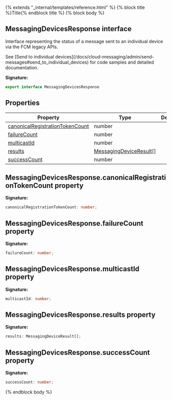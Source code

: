 {% extends "_internal/templates/reference.html" %}
{% block title %}Title{% endblock title %}
{% block body %}

## MessagingDevicesResponse interface

Interface representing the status of a message sent to an individual device via the FCM legacy APIs.

See \[Send to individual devices\](/docs/cloud-messaging/admin/send-messages\#send\_to\_individual\_devices) for code samples and detailed documentation.

<b>Signature:</b>

```typescript
export interface MessagingDevicesResponse 
```

## Properties

|  Property | Type | Description |
|  --- | --- | --- |
|  [canonicalRegistrationTokenCount](./firebase-admin_.messagingdevicesresponse.md#messagingdevicesresponsecanonicalregistrationtokencount_property) | number |  |
|  [failureCount](./firebase-admin_.messagingdevicesresponse.md#messagingdevicesresponsefailurecount_property) | number |  |
|  [multicastId](./firebase-admin_.messagingdevicesresponse.md#messagingdevicesresponsemulticastid_property) | number |  |
|  [results](./firebase-admin_.messagingdevicesresponse.md#messagingdevicesresponseresults_property) | [MessagingDeviceResult](./firebase-admin_.messagingdeviceresult.md#messagingdeviceresult_interface)<!-- -->\[\] |  |
|  [successCount](./firebase-admin_.messagingdevicesresponse.md#messagingdevicesresponsesuccesscount_property) | number |  |

## MessagingDevicesResponse.canonicalRegistrationTokenCount property

<b>Signature:</b>

```typescript
canonicalRegistrationTokenCount: number;
```

## MessagingDevicesResponse.failureCount property

<b>Signature:</b>

```typescript
failureCount: number;
```

## MessagingDevicesResponse.multicastId property

<b>Signature:</b>

```typescript
multicastId: number;
```

## MessagingDevicesResponse.results property

<b>Signature:</b>

```typescript
results: MessagingDeviceResult[];
```

## MessagingDevicesResponse.successCount property

<b>Signature:</b>

```typescript
successCount: number;
```
{% endblock body %}
